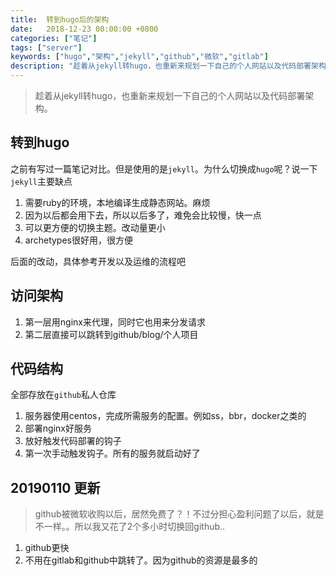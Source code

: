 ```yaml
---
title:  转到hugo后的架构
date:   2018-12-23 00:00:00 +0800
categories: ["笔记"]
tags: ["server"]
keywords: ["hugo","架构","jekyll","github","微软","gitlab"]
description: "趁着从jekyll转hugo，也重新来规划一下自己的个人网站以及代码部署架构"
---
```


> 趁着从jekyll转hugo，也重新来规划一下自己的个人网站以及代码部署架构。

## 转到hugo

之前有写过一篇笔记对比。但是使用的是`jekyll`。为什么切换成`hugo`呢？说一下`jekyll`主要缺点  

1. 需要ruby的环境，本地编译生成静态网站。麻烦  
2. 因为以后都会用下去，所以以后多了，难免会比较慢，快一点  
3. 可以更方便的切换主题。改动量更小  
4. archetypes很好用，很方便  

后面的改动，具体参考开发以及运维的流程吧

## 访问架构

1. 第一层用nginx来代理，同时它也用来分发请求
2. 第二层直接可以跳转到github/blog/个人项目

## 代码结构

全部存放在`github`私人仓库  

1. 服务器使用centos，完成所需服务的配置。例如ss，bbr，docker之类的
2. 部署nginx好服务
3. 放好触发代码部署的钩子
4. 第一次手动触发钩子。所有的服务就启动好了


## 20190110 更新

> github被微软收购以后，居然免费了？！不过分担心盈利问题了以后，就是不一样。。所以我又花了2个多小时切换回github..
1. github更快
2. 不用在gitlab和github中跳转了。因为github的资源是最多的
